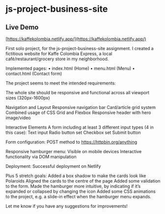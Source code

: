 # js-project-business-site

## Live Demo
[https://kaffekolombia.netlify.app/](https://kaffekolombia.netlify.app/)

First solo project, for the js-project-business-site assignment.
I created a fictitious website for Kaffe Colombia Express, a local café/restaurant/grocery store in my neighborhood.

Implemented pages:
• index.html (Home)
• menu.html (Menu)
• contact.html (Contact form)

The project seems to meet the intended requirements:

The whole site should be responsive and functional across all viewport sizes (320px-1600px)

Navigation and Layout
Responsive navigation bar
Card/article grid system
Combined usage of CSS Grid and Flexbox
Responsive header with hero image/video

Interactive Elements
A form including at least 3 different input types (4 in this case):
Text input
Radio button set
Checkbox set
Submit button

Form configuration: POST method to https://httpbin.org/anything

Responsive hamburger menu:
Visible on mobile devices
Interactive functionality via DOM manipulation

Deployment:
Successful deployment on Netlify

Plus 5 stretch goals:
Added a box shadow to make the cards look like Polaroids
Aligned the cards to the centre of the page
Added some validation to the form.
Made the hamburger more intuitive, by indicating if it’s expanded or collapsed by changing the icon
Added some CSS animations to the project, e.g. a slide-in effect when the hamburger menu expands.

Let me know if you have any suggestions for improvements!